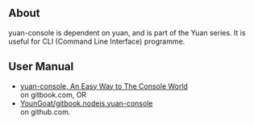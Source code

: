 ##	About

yuan-console is dependent on yuan, and is part of the Yuan series. It is useful for CLI (Command Line Interface) programme.

##	User Manual

*	[yuan-console, An Easy Way to The Console World](https://youngoat.gitbooks.io/nodejs-yuan-console/content/)  
	on gitbook.com, OR
*	[YounGoat/gitbook.nodejs.yuan-console](https://github.com/YounGoat/gitbook.nodejs.yuan-console)  
	on github.com.
